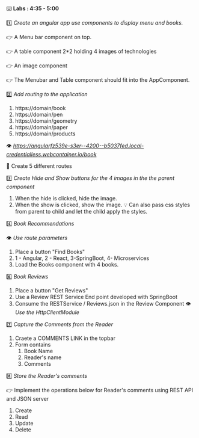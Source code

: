 :keyboard: **Labs : 4:35 - 5:00**  

:one: _Create an angular app use components to display menu and books._

:point_right: A Menu bar component on top.

:point_right: A table component 2*2 holding 4 images of technologies

:point_right: An image component  

:point_right: The Menubar and Table component should fit into the AppComponent.  


:two: _Add routing to the application_  
1. https://domain/book
2. https://domain/pen
3. https://domain/geometry
4. https://domain/paper
5. https://domain/products

:eye: *https://angularfz539e-s3er--4200--b5037fed.local-credentialless.webcontainer.io/book*  

:key: Create 5 different routes  

:three: _Create Hide and Show buttons for the 4 images in the the parent component_
1. When the hide is clicked, hide the image.
2. When the show is clicked, show the image.
:bulb: Can also pass css styles from parent to child and let the child apply the styles.  


:four: _Book Recommendations_  


:eye: *Use route parameters*  
1. Place a button "Find Books"
2. 1 - Angular, 2 - React, 3-SpringBoot, 4- Microservices
3. Load the Books component with 4 books.

:six: _Book Reviews_
1. Place a button "Get Reviews"
2. Use a Review REST Service End point developed with SpringBoot
3. Consume the RESTService / Reviews.json in the Review Component
:eye: *Use the HttpClientModule*  

:seven: _Capture the Comments from the Reader_
1. Craete a COMMENTS LINK in the topbar
2. Form contains 
   1. Book Name
   2. Reader's name
   3. Comments

:eight: _Store the Reader's comments_

:point_right: Implement the operations below for Reader's comments using REST API and JSON server  


1. Create
2. Read
3. Update
4. Delete
   